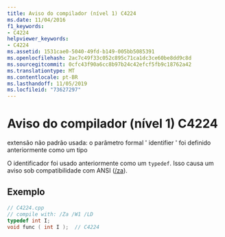```yaml
---
title: Aviso do compilador (nível 1) C4224
ms.date: 11/04/2016
f1_keywords:
- C4224
helpviewer_keywords:
- C4224
ms.assetid: 1531cae0-5040-49fd-b149-005bb5085391
ms.openlocfilehash: 2ac7c49f33c052c895c71ca1dc3ce60be8dd9c8d
ms.sourcegitcommit: 0cfc43f90a6cc8b97b24c42efcf5fb9c18762a42
ms.translationtype: MT
ms.contentlocale: pt-BR
ms.lasthandoff: 11/05/2019
ms.locfileid: "73627297"
---
```

# <a name="compiler-warning-level-1-c4224"></a>Aviso do compilador (nível 1) C4224

extensão não padrão usada: o parâmetro formal ' identifier ' foi definido anteriormente como um tipo

O identificador foi usado anteriormente como um `typedef`. Isso causa um aviso sob compatibilidade com ANSI ([/za](../../build/reference/za-ze-disable-language-extensions.md)).

## <a name="example"></a>Exemplo

```cpp
// C4224.cpp
// compile with: /Za /W1 /LD
typedef int I;
void func ( int I );  // C4224
```